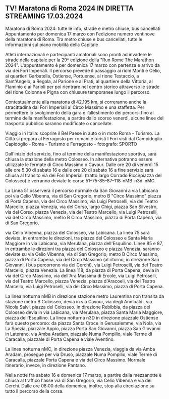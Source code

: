<h2>TV! Maratona di Roma 2024 IN DIRETTA STREAMING 17.03.2024</h2>

Maratona di Roma 2024: tutte le info, strade e metro chiuse, bus cancellati
Appuntamento per domenica 17 marzo con l'edizione numero ventinove della maratona di Roma. Tra metro chiuse e bus cancellati, tutte le informazioni sul piano mobilità della Capitale

Atleti internazionali e partecipanti amatoriali sono pronti ad invadere le strade della capitale per la 29^ edizione della "Run Rome The Marathon 2024". L'appuntamento è per domenica 17 marzo con partenza e arrivo da via dei Fori Imperiali. Il percorso prevede il passaggio ai rioni Monti e Celio, ai quartieri Garbatella, Ostiense, Portuense, al rione Testaccio, a Sant'Angelo, a Regola, al Parione e ai Prati, al quartiere della Vittoria, al Flaminio e ai Parioli per poi rientrare nel centro storico attraverso le strade del rione Colonna e Pigna con chiusure temporanee lungo il percorso. 

Contestualmente alla maratona di 42,195 km, si correranno anche la stracittadina dai Fori Imperiali al Circo Massimo e una staffetta. Per permettere lo svolgimento della gara e l’allestimento dei percorsi fino al termine della manifestazione, a partire dallo scorso venerdì, alcune linee del trasporto pubblico saranno modificate o cancellate.

Viaggio in Italia: scoprire il Bel Paese in auto o in moto
Roma - Turismo. La Città si prepara al Ferragosto per romani e turisti I Fori visti dal Campidoglio Capidoglio - Roma - Turismo e Ferragosto - fotografo: SPORTO 

Dall'inizio del servizio, fino al termine della manifestazione sportiva, sarà chiusa la stazione della metro Colosseo. In alternativa potranno essere utilizzate le fermate di Circo Massimo o Cavour. Dalle ore 20 di venerdì 15 alle ore 5.30 di sabato 16 e dalle ore 20 di sabato 16 a fine servizio sarà chiusa al transito via dei Fori Imperiali (tratto largo Corrado Ricci/piazza del Colosseo) e verranno deviate le corse 51–75-85–87–118-nMB–n3d–nMC. 

La Linea 51 osserverà il percorso normale da San Giovanni a via Labicana poi via Celio Vibenna, via di San Gregorio, metro B "Circo Massimo" piazza di Porta Capena, via del Circo Massimo, via Luigi Petroselli, via del Teatro Marcello, piazza Venezia, via del Corso, largo Chigi, piazza San Silvestro, via del Corso, piazza Venezia, via del Teatro Marcello, via Luigi Petroselli, via del Circo Massimo, metro B Circo Massimo, piazza di Porta Capena, via di San Gregorio, 

via Celio Vibenna, piazza del Colosseo, via Labicana. La linea 75 sarà deviata, in entrambe le direzioni, tra piazza del Colosseo e Santa Maria Maggiore in via Labicana, via Merulana, piazza dell'Esquilino. Linee 85 e 87, in entrambe le direzioni tra piazza del Colosseo e piazza Venezia, saranno deviate su via Celio Vibenna, via di San Gregorio, metro B Circo Massimo, piazza di Porta Capena, via del Circo Massimo (al ritorno, in direzione San Giovanni, i bus percorrono via dei Cerchi), via Luigi Petroselli, via del Teatro Marcello, piazza Venezia. La linea 118, da piazza di Porta Capena, devia in via del Circo Massimo, via dell'Ara Massima di Ercole, via Luigi Petroselli, via del Teatro Marcello, piazza Venezia, piazza d'Aracoeli, via del Teatro Marcello, via Luigi Petroselli, via del Circo Massimo, piazza di Porta Capena. 

La linea notturna nMB in direzione stazione metro Laurentina non transita da stazione metro B Colosseo, devia in via Cavour, via degli Annibaldi, via Nicola Salvi, piazza del Colosseo. In direzione Rebibbia, da piazza del Colosseo devia in via Labicana, via Merulana, piazza Santa Maria Maggiore, piazza dell'Esquilino. La linea notturna n3D in direzione piazzale Ostiense farà questo percorso: da piazza Santa Croce in Gerusalemme, via Nola, via La Spezia, piazzale Appio, piazza Porta San Giovanni, piazza San Giovanni in Laterano, via Amba Aradam, piazzale Numa Pompilio, viale Terme di Caracalla, piazzale di Porta Capena e viale Aventino. 

La linea notturna nMC, in direzione piazza Venezia, viaggia da via Amba Aradam, prosegue per via Druso, piazzale Numa Pompilio, viale Terme di Caracalla, piazzale Porta Capena e via del Circo Massimo. Normale itinerario, invece, in direzione Pantano.

Nella notte fra sabato 16 e domenica 17 marzo, a partire dalla mezzanotte è chiusa al traffico l'asse via di San Gregorio, via Celio Vibenna e via dei Cerchi. Dalle ore 08:00 della domenica, inoltre, stop alla circolazione su tutto il percorso della corsa.
